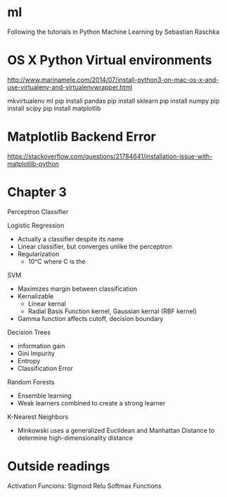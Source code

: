# ml
Following the tutorials in Python Machine Learning by Sebastian Raschka

OS X Python Virtual environments
===
http://www.marinamele.com/2014/07/install-python3-on-mac-os-x-and-use-virtualenv-and-virtualenvwrapper.html

mkvirtualenv ml
pip install pandas
pip install sklearn
pip install numpy
pip install scipy
pip install matplotlib

Matplotlib Backend Error
===
https://stackoverflow.com/questions/21784641/installation-issue-with-matplotlib-python



Chapter 3
===
Perceptron Classifier

Logistic Regression
* Actually a classifier despite its name
* Linear classifier, but converges unlike the perceptron
* Regularization
  * 10^C where C is the 

SVM
* Maximizes margin between classification
* Kernalizable
  * Linear kernal
  * Radial Basis Function kernel, Gaussian kernal (RBF kernel)
* Gamma function affects cutoff, decision boundary


Decision Trees
* information gain
* Gini Impurity
* Entropy
* Classification Error

Random Forests
* Ensemble learning
* Weak learners combined to create a strong learner


K-Nearest Neighbors
* Minkowski uses a generalized Euclidean and Manhattan Distance to determine high-dimensionality distance


Outside readings
===
Activation Funcions:
Sigmoid
Relu
Softmax Functions
